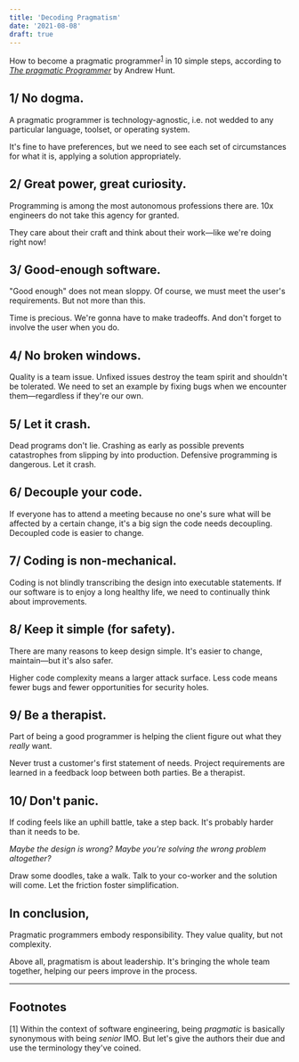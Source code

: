```yaml
---
title: 'Decoding Pragmatism'
date: '2021-08-08'
draft: true
---
```


How to become a pragmatic programmer<sup>[1](#f1)</sup> in 10 simple steps, according to [_The pragmatic Programmer_](https://en.wikipedia.org/wiki/The_Pragmatic_Programmer) by Andrew Hunt.

## 1/ No dogma.

A pragmatic programmer is technology-agnostic, i.e. not wedded to any particular language, toolset, or operating system.

It's fine to have preferences, but we need to see each set of circumstances for what it is, applying a solution appropriately.

## 2/ Great power, great curiosity.

Programming is among the most autonomous professions there are. 10x engineers do not take this agency for granted.

They care about their craft and think about their work—like we're doing right now!

## 3/ Good-enough software.

"Good enough" does not mean sloppy. Of course, we must meet the user's requirements. But not more than this.

Time is precious. We're gonna have to make tradeoffs. And don't forget to involve the user when you do.

## 4/ No broken windows.

Quality is a team issue. Unfixed issues destroy the team spirit and shouldn't be tolerated. We need to set an example by fixing bugs when we encounter them—regardless if they're our own.

## 5/ Let it crash.

Dead programs don't lie. Crashing as early as possible prevents catastrophes from slipping by into production. Defensive programming is dangerous. Let it crash.

## 6/ Decouple your code.

If everyone has to attend a meeting because no one's sure what will be affected by a certain change, it's a big sign the code needs decoupling. Decoupled code is easier to change.

## 7/ Coding is non-mechanical.

Coding is not blindly transcribing the design into executable statements. If our software is to enjoy a long healthy life, we need to continually think about improvements.

## 8/ Keep it simple (for safety).

There are many reasons to keep design simple. It's easier to change, maintain—but it's also safer.

Higher code complexity means a larger attack surface. Less code means fewer bugs and fewer opportunities for security holes.

## 9/ Be a therapist.

Part of being a good programmer is helping the client figure out what they _really_ want.

Never trust a customer's first statement of needs. Project requirements are learned in a feedback loop between both parties. Be a therapist.

## 10/ Don't panic.

If coding feels like an uphill battle, take a step back. It's probably harder than it needs to be.

_Maybe the design is wrong? Maybe you're solving the wrong problem altogether?_

Draw some doodles, take a walk. Talk to your co-worker and the solution will come. Let the friction foster simplification.

## In conclusion,

Pragmatic programmers embody responsibility. They value quality, but not complexity.

Above all, pragmatism is about leadership. It's bringing the whole team together, helping our peers improve in the process.

---

## Footnotes

<a name="f1"></a>
[1] Within the context of software engineering, being _pragmatic_ is basically synonymous with being _senior_ IMO. But let's give the authors their due and use the terminology they've coined.
